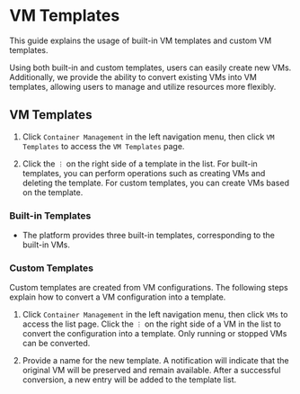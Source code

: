 # VM Templates

This guide explains the usage of built-in VM templates and custom VM templates.

Using both built-in and custom templates, users can easily create new VMs.
Additionally, we provide the ability to convert existing VMs into VM templates,
allowing users to manage and utilize resources more flexibly.

## VM Templates

1. Click `Container Management` in the left navigation menu, then click `VM Templates` to access the `VM Templates` page.


2. Click the `︙` on the right side of a template in the list. For built-in templates, you can perform operations such as creating VMs and deleting the template. For custom templates, you can create VMs based on the template.



### Built-in Templates

- The platform provides three built-in templates, corresponding to the built-in VMs.

### Custom Templates

Custom templates are created from VM configurations. The following steps explain how to convert a VM configuration into a template.

1. Click `Container Management` in the left navigation menu, then click `VMs` to access the list page. Click the `︙` on the right side of a VM in the list to convert the configuration into a template. Only running or stopped VMs can be converted.


2. Provide a name for the new template. A notification will indicate that the original VM will be preserved and remain available. After a successful conversion, a new entry will be added to the template list.
